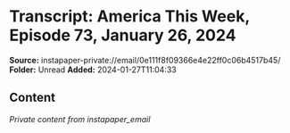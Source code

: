 # Transcript: America This Week, Episode 73, January 26, 2024

**Source:** instapaper-private://email/0e111f8f09366e4e22ff0c06b4517b45/
**Folder:** Unread
**Added:** 2024-01-27T11:04:33




## Content
*Private content from instapaper_email*
